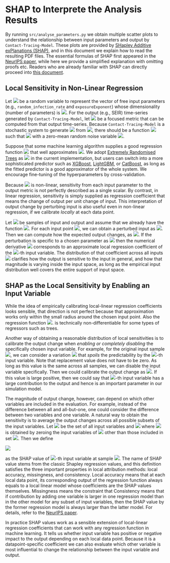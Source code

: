 # SHAP to Interprete the Analysis Results

By running `src/analyse_parameters.py` we obtain multiple scatter plots to understand
the relationship between input parameters and output by `Contact-Tracing-Model`.
These plots are provided by [SHapley Additive exPlanations (SHAP)](https://github.com/slundberg/shap),
and in this document we explain how to read the resulting PDF files. 
The essential formulas of SHAP first appeared in
the [NeurIPS paper](http://papers.nips.cc/paper/7062-a-unified-approach-to-interpreting-model-predictions),
while here we provide a simplified explanation with omitting proofs etc.
Readers who are already familiar with SHAP can directly proceed into [this document](./read_plots.md).

## Local Sensitivity in Non-Linear Regression

Let <img src="https://render.githubusercontent.com/render/math?math=X\in{\mathbb R}^d"> be a random variable
to represent the vector of free input parameters (e.g., `random_infection_rate` and `exposureExponent`) whose dimensionality (number of parameters) is <img src="https://render.githubusercontent.com/render/math?math=d">. 
For the output (e.g., SEIR) time-series generated by `Contact-Tracing-Model`, let
<img src="https://render.githubusercontent.com/render/math?math=Y\in{\mathbb R}">
be a focused metric that can be computed from that output time-series.
Because `Contact-Tracing-Model` is a stochastic system to generate <img src="https://render.githubusercontent.com/render/math?math=Y"> from <img src="https://render.githubusercontent.com/render/math?math=X">,
there should be a function <img src="https://render.githubusercontent.com/render/math?math=f: {\mathbb R}^d\to{\mathbb R}">
such that <img src="https://render.githubusercontent.com/render/math?math=Y= f(X) %2B \varepsilon"> with a zero-mean
random noise variable <img src="https://render.githubusercontent.com/render/math?math=\varepsilon">.

Suppose that some machine learning algorithm supplies a good regression function <img src="https://render.githubusercontent.com/render/math?math=\widehat{f}: {\mathbb R}^d\to{\mathbb R}"> that well approximates
<img src="https://render.githubusercontent.com/render/math?math=f">.
We adopt [Extremely Randomised Trees](https://link.springer.com/article/10.1007/s10994-006-6226-1)
as <img src="https://render.githubusercontent.com/render/math?math=\widehat{f}"> in the current implementation, 
but users can switch into a more sophisticated predictor such as [XGBoost](https://github.com/dmlc/xgboost), [LightGBM](https://github.com/microsoft/LightGBM), or [CatBoost](https://catboost.ai/), 
as long as the fitted predictor is a good approximator of the whole system. 
We encourage fine-tuning of the hyperparameters by cross-validation.

Because <img src="https://render.githubusercontent.com/render/math?math=\widehat{f}"> is non-linear,
sensitivity from each input parameter to the output metric is not perfectly described as a single scalar.
By contrast, in linear regression, sensitivity is simply supplied as regression coefficient that means 
the change of output per unit change of input.
This interpretation of output change by perturbing input is also useful even in non-linear regression,
if we calibrate *locally* at each data point.

Let <img src="https://render.githubusercontent.com/render/math?math=(\boldsymbol{x}_t, y_t)_{t=1}^n">
be samples of input and output and assume that we already have the function <img src="https://render.githubusercontent.com/render/math?math=\widehat{f}">.
For each input point <img src="https://render.githubusercontent.com/render/math?math=\boldsymbol{x}_t">,
we can obtain a perturbed input as <img src="https://render.githubusercontent.com/render/math?math=\boldsymbol{x}_t'=\boldsymbol{x}_t %2B \boldsymbol{\varepsilon}_t">. Then
we can compute how the expected output changes, as 
<img src="https://render.githubusercontent.com/render/math?math=\Delta \widehat{f}_t\triangleq\widehat{f}(\boldsymbol{x}_t %2B \boldsymbol{\varepsilon}_t)-\widehat{f}(\boldsymbol{x}_t)">.
If the perturbation is specific to a chosen parameter as <img src="https://render.githubusercontent.com/render/math?math=\boldsymbol{\varepsilon}_t=(0,\ldots,0,\underbrace{\varepsilon_t}_{i},0,\ldots,0)^\top">
then the numerical derivative
<img src="https://render.githubusercontent.com/render/math?math=\Delta \widehat{f}_t / \varepsilon_t">
corresponds to an approximate local regression coefficient of the <img src="https://render.githubusercontent.com/render/math?math=i">-th input variable. The distribution
of that coefficient across all inputs <img src="https://render.githubusercontent.com/render/math?math=(\boldsymbol{x}_t)_{t=1}^n"> clarifies how the output is sensitive to the input in general, and how that magnitude is varying
inside the input space, as long as the empirical input distribution well covers the entire support of input space.

## SHAP as the Local Sensitivity by Enabling an Input Variable

While the idea of empirically calibrating local-linear regression coefficients looks sensible,
that direction is not perfect because that approximation works only within the small radius around the chosen input point.
Also the regression function 
<img src="https://render.githubusercontent.com/render/math?math=\widehat{f}">.
is technically non-differentiable for some types of regressors such as trees.

Another way of obtaining a reasonable distribution of local sensitivities is to calibrate
the output change when *enabling or completely disabling* the specifically chosen input variable. For example,
for the original input sample
<img src="https://render.githubusercontent.com/render/math?math=\boldsymbol{x}_t=(x_{t1},\ldots,x_{td})^\top">,
we can consider a variation
<img src="https://render.githubusercontent.com/render/math?math=\boldsymbol{x}_t^{\setminus i}=(x_{t1},\ldots,x_{t(i-1)},0,x_{t(i %2B 1)},\ldots,x_{td})^\top"> that *spoils* the predictability by the <img src="https://render.githubusercontent.com/render/math?math=i">-th input variable. Note that replacement value does not have
to be zero. As long as this value is the same across all samples, we can disable the input variable specifically.
Then we could calibrate the output change as
<img src="https://render.githubusercontent.com/render/math?math=\widehat{f}(\boldsymbol{x}_t)-\widehat{f}(\boldsymbol{x}_t^{\setminus i})">. If this value is large positive, then we could say that <img src="https://render.githubusercontent.com/render/math?math=i">-th input variable has a large contribution to the output
and hence is an important parameter in our simulation model.

The magnitude of output change, however, can depend on which other variables are included
in the evaluation. For example, instead of the difference between all and all-but-one, one could consider
the difference between two variables and one variable. A natural way to obtain the sensitivity
is to average the output changes across all possible subsets of the input variables. 
Let <img src="https://render.githubusercontent.com/render/math?math={\mathcal F}\triangleq\lbrace 1,2,\ldots,d\rbrace">
be the set of all input variables
and <img src="https://render.githubusercontent.com/render/math?math=\widehat{f}_{{\mathcal S}}(\boldsymbol{x})=\widehat{f}(\boldsymbol{x}_{{\mathcal S}})"> where <img src="https://render.githubusercontent.com/render/math?math=\boldsymbol{x}_{{\mathcal S}}"> is obtained by zeroing the input variables of
<img src="https://render.githubusercontent.com/render/math?math=\boldsymbol{x}"> other than those included in set 
<img src="https://render.githubusercontent.com/render/math?math={\mathcal S}">. Then we define

<img src="https://render.githubusercontent.com/render/math?math=\phi_i(\boldsymbol{x}_t)=\sum_{{\mathcal S}\subseteq{\mathcal F}}\dfrac{\vert{\mathcal S}\vert!(\vert{\mathcal F}\vert-\vert{\mathcal S}\vert-1)!}{\vert{\mathcal F}\vert!}\left[\widehat{f}_{{\mathcal S}\cup\lbrace i \rbrace}(\boldsymbol{x}_t)-\widehat{f}_{\mathcal S}(\boldsymbol{x}_t)\right]">

as the SHAP value of <img src="https://render.githubusercontent.com/render/math?math=i">-th input variable
at sample 
<img src="https://render.githubusercontent.com/render/math?math=\boldsymbol{x}_t">.
The name of SHAP value stems from the classic Shapley regression values,
and this definition satisfies the three important properties in local attribution methods: local accuracy,
missingness, and consistency. Local accuracy means that at each local data point, its corresponding output
of the regression function always equals to a local linear model whose coefficients are the SHAP values themselves.
Missingness means the constraint that
Consistency means that 
if contribution by adding one variable is larger in one regression model than in the other model
for any subset of input variables, then the SHAP value by the former regression model
is always larger than the latter model. For details, refer to the 
[NeurIPS paper](http://papers.nips.cc/paper/7062-a-unified-approach-to-interpreting-model-predictions).
 
In practice SHAP values work as a sensible extension of local-linear regression coefficients
that can work with any regression function in machine learning. It tells us whether
input variable has positive or negative impact to the output depending on each local data point.
Because it is a datapoint-specific coefficient we can also evaluate which other variable is most influential
to change the relationship between the input variable and output.  
